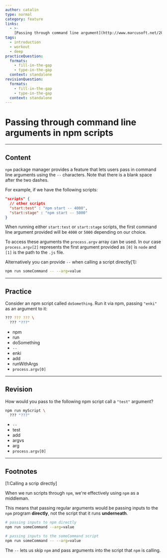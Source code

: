 ```yaml
---
author: catalin
type: normal
category: feature
links:
  - >-
    [Passing through command line argument](http://www.marcusoft.net/2015/08/npm-scripting-configs-and-arguments.html#passing-through-command-line-argument){website}
tags:
  - introduction
  - workout
  - deep
practiceQuestion:
  formats:
    - fill-in-the-gap
    - type-in-the-gap
  context: standalone
revisionQuestion:
  formats:
    - fill-in-the-gap
    - type-in-the-gap
  context: standalone
---
```


# Passing through command line arguments in npm scripts


---

## Content

`npm` package manager provides a feature that lets users pass in command line arguments using the `--` characters. Note that there is a blank space after the two dashes.

For example, if we have the following scripts:

```json
"scripts" {
  // other scripts
  "start:test" : "npm start -- 4000",
  "start:stage" : "npm start -- 5000"
}
```

When running either `start:test`  or `start:stage` scripts, the first command line argument provided will be `4000` or `5000` depending on our choice.

To access these arguments the `process.argv` array can be used. In our case `process.argv[2]` represents the first argument provided as `[0]` is `node` and `[1]` is the path to the `.js` file.

Alternatively you can provide `--` when calling a script directly[1]:

```bash
npm run someCommand -- --arg=value
```

---

## Practice

Consider an npm script called `doSomething`. Run it via npm, passing `"enki"` as an argument to it:

```bash
??? ??? ??? \ 
  ??? "???"
```

- npm
- run
- doSomething
- `--`
- enki
- add
- runWithArgs
- `process.argv[0]`


---

## Revision

How would you pass to the following npm script call a `"test"` argument?

```bash
npm run myScript \ 
  ??? "???"
```

- `--`
- test
- add
- argvs
- arg
- `process.argv[0]`

---

## Footnotes

[1:Calling a scrip directly]

When we run scripts through `npm`, we're effectively using `npm` as a middleman.

This means that passing regular arguments would be passing inputs to the `npm` program **directly**, not the script that it runs **underneath**.

```bash
# passing inputs to npm directly
npm run someCommand --arg=value

# passing inputs to the someCommand script
npm run someCommand -- --arg=value
```

The `--` lets us skip `npm` and pass arguments into the script that `npm` is calling.
